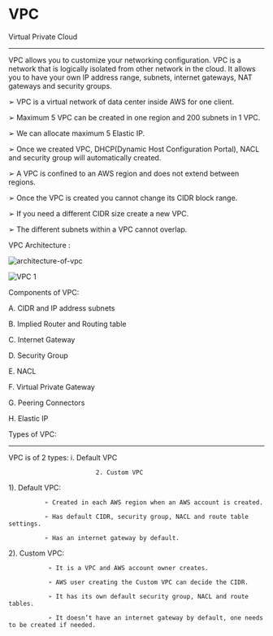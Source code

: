 # VPC
Virtual Private Cloud
_________________________________________________________________________________________________________________________________________________________________

VPC allows you to customize your networking configuration. VPC is a network that is logically isolated from other network in the cloud. It allows you to have your own IP address range, subnets, internet gateways, NAT gateways and security groups.  

➢ VPC is a virtual network of data center inside AWS for one client.

➢ Maximum 5 VPC can be created in one region and 200 subnets in 1 VPC.

➢ We can allocate maximum 5 Elastic IP.

➢ Once we created VPC, DHCP(Dynamic Host Configuration Portal), NACL and security group will automatically created.

➢ A VPC is confined to an AWS region and does not extend between regions.

➢ Once the VPC is created you cannot change its CIDR block range.

➢ If you need a different CIDR size create a new VPC.

➢ The different subnets within a VPC cannot overlap.

VPC Architecture :


![architecture-of-vpc](https://github.com/RanguRahul/VPC/assets/120587828/2fbb522e-0822-46e5-a409-375e985df580) 

![VPC 1](https://github.com/RanguRahul/VPC/assets/120587828/41e910b5-9e31-4237-9ebc-baaf2eee7e3b)



Components of VPC:

A. CIDR and IP address subnets

B. Implied Router and Routing table

C. Internet Gateway

D. Security Group

E. NACL

F. Virtual Private Gateway

G. Peering Connectors

H. Elastic IP

 
Types of VPC:
_________________________________________________________________________________________________________________________________________________________________

VPC is of 2 types: 
                            i. Default VPC

                            2. Custom VPC

1). Default VPC:

              ➢ Created in each AWS region when an AWS account is created.

              ➢ Has default CIDR, security group, NACL and route table settings.

              ➢ Has an internet gateway by default.

2). Custom VPC:

               ➢ It is a VPC and AWS account owner creates.

               ➢ AWS user creating the Custom VPC can decide the CIDR.

               ➢ It has its own default security group, NACL and route tables.

               ➢ It doesn’t have an internet gateway by default, one needs to be created if needed.

 




               
